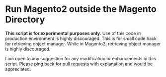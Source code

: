 # Run Magento2 outside the Magento Directory
**This script is for experimental purposes only**. Use of this code in production environment is highly discouraged.  This is for small code hack for retrieving object manager. While in Magento2, retrieving object manager is highly discouraged.

I am open to any suggestion for any modification or enhancements in this script. Please ping back for pull requests with explanation and would be appreciated.
